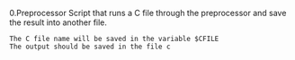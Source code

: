  0.Preprocessor
Script that runs a C file through the preprocessor and save the result into another file.

    The C file name will be saved in the variable $CFILE
    The output should be saved in the file c

